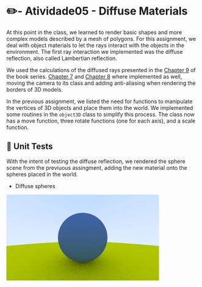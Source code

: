 # :pencil2:- Atividade05 - Diffuse Materials

At this point in the class, we learned to render basic shapes and more complex models described by a mesh of polygons. For this assignment, we deal with object materials to let the rays interact with the objects in the environment. The first ray interaction we implemented was the diffuse reflection, also called Lambertian reflection. 

We used the calculations of the diffused rays presented in the [Chapter 9](https://raytracing.github.io/books/RayTracingInOneWeekend.html#diffusematerials) of the book series. [Chapter 7](https://raytracing.github.io/books/RayTracingInOneWeekend.html#movingcameracodeintoitsownclass) and [Chapter 8](https://raytracing.github.io/books/RayTracingInOneWeekend.html#antialiasing) where implemented as well, moving the camera to its class and adding anti-aliasing when rendering the borders of 3D models.

In the previous assignment, we listed the need for functions to manipulate the vertices of 3D objects and place them into the world. We implemented some routines in the `object3D` class to simplify this process. The class now has a move function, three rotate functions (one for each axis), and a scale function.

## :test_tube: Unit Tests

With the intent of testing the diffuse reflection, we rendered the sphere scene from the previuous assingment, adding the new material onto the spheres placed in the world.

- Diffuse spheres

![Diffuse Spheres](/Atividade05/Test/output/diffuse_sphere.png)